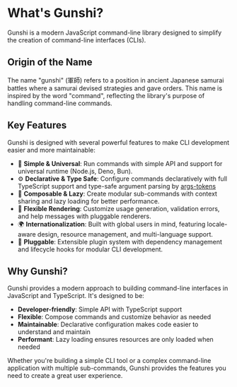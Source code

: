 # What's Gunshi?

Gunshi is a modern JavaScript command-line library designed to simplify the creation of command-line interfaces (CLIs).

## Origin of the Name

The name "gunshi" (軍師) refers to a position in ancient Japanese samurai battles where a samurai devised strategies and gave orders. This name is inspired by the word "command", reflecting the library's purpose of handling command-line commands.

## Key Features

Gunshi is designed with several powerful features to make CLI development easier and more maintainable:

- 📏 **Simple & Universal**: Run commands with simple API and support for universal runtime (Node.js, Deno, Bun).
- ⚙️ **Declarative & Type Safe**: Configure commands declaratively with full TypeScript support and type-safe argument parsing by [args-tokens](https://github.com/kazupon/args-tokens)
- 🧩 **Composable & Lazy**: Create modular sub-commands with context sharing and lazy loading for better performance.
- 🎨 **Flexible Rendering**: Customize usage generation, validation errors, and help messages with pluggable renderers.
- 🌍 **Internationalization**: Built with global users in mind, featuring locale-aware design, resource management, and multi-language support.
- 🔌 **Pluggable**: Extensible plugin system with dependency management and lifecycle hooks for modular CLI development.

## Why Gunshi?

Gunshi provides a modern approach to building command-line interfaces in JavaScript and TypeScript. It's designed to be:

- **Developer-friendly**: Simple API with TypeScript support
- **Flexible**: Compose commands and customize behavior as needed
- **Maintainable**: Declarative configuration makes code easier to understand and maintain
- **Performant**: Lazy loading ensures resources are only loaded when needed

Whether you're building a simple CLI tool or a complex command-line application with multiple sub-commands, Gunshi provides the features you need to create a great user experience.
